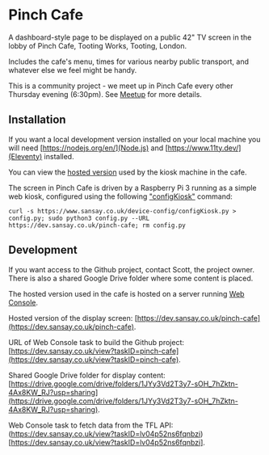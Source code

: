# Pinch Cafe

A dashboard-style page to be displayed on a public 42" TV screen in the lobby of Pinch Cafe, Tooting Works, Tooting, London.

Includes the cafe's menu, times for various nearby public transport, and whatever else we feel might be handy.

This is a community project - we meet up in Pinch Cafe every other Thursday evening (6:30pm). See [Meetup](https://www.meetup.com/sw-london-design-code-coffee-eve/) for more details.

## Installation

If you want a local development version installed on your local machine you will need [https://nodejs.org/en/](Node.js) and [https://www.11ty.dev/](Eleventy) installed.

You can view the [hosted version](https://dev.sansay.co.uk/pinch-cafe) used by the kiosk machine in the cafe.

The screen in Pinch Cafe is driven by a Raspberry Pi 3 running as a simple web kiosk, configured using the following ["configKiosk"](https://github.com/dhicks6345789/device-config) command:

```
curl -s https://www.sansay.co.uk/device-config/configKiosk.py > config.py; sudo python3 config.py --URL https://dev.sansay.co.uk/pinch-cafe; rm config.py
```

## Development

If you want access to the Github project, contact Scott, the project owner. There is also a shared Google Drive folder where some content is placed.

The hosted version used in the cafe is hosted on a server running [Web Console](https://github.com/dhicks6345789/web-console).

Hosted version of the display screen: [https://dev.sansay.co.uk/pinch-cafe](https://dev.sansay.co.uk/pinch-cafe).

URL of Web Console task to build the Github project: [https://dev.sansay.co.uk/view?taskID=pinch-cafe](https://dev.sansay.co.uk/view?taskID=pinch-cafe).

Shared Google Drive folder for display content: [https://drive.google.com/drive/folders/1JYy3Vd2T3y7-sOH_7hZktn-4Ax8KW_RJ?usp=sharing](https://drive.google.com/drive/folders/1JYy3Vd2T3y7-sOH_7hZktn-4Ax8KW_RJ?usp=sharing).

Web Console task to fetch data from the TFL API: (https://dev.sansay.co.uk/view?taskID=lv04p52ns6fqnbzi)[https://dev.sansay.co.uk/view?taskID=lv04p52ns6fqnbzi].
